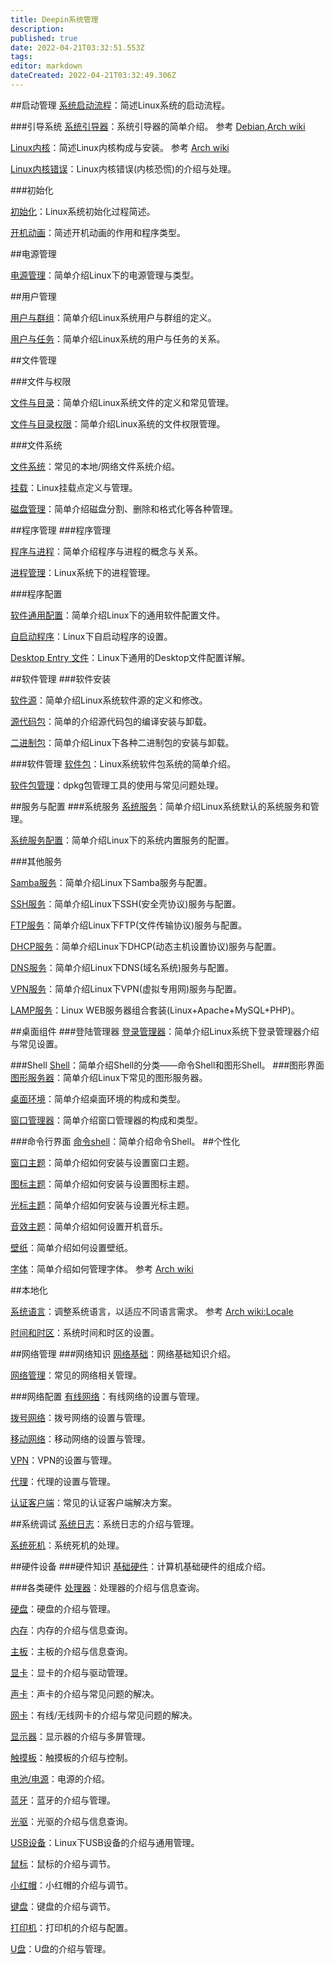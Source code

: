 ```yaml
---
title: Deepin系统管理
description: 
published: true
date: 2022-04-21T03:32:51.553Z
tags: 
editor: markdown
dateCreated: 2022-04-21T03:32:49.306Z
---
```




##启动管理
[系统启动流程](系统启动流程)：简述Linux系统的启动流程。

###引导系统
[系统引导器](系统引导器)：系统引导器的简单介绍。
参考 [Debian](https://wiki.debian.org/BootLoader),[Arch wiki](https://wiki.archlinux.org/index.php/Boot_loaders_(%E7%AE%80%E4%BD%93%E4%B8%AD%E6%96%87))

[Linux内核](Linux内核)：简述Linux内核构成与安装。
参考 [Arch wiki](https://wiki.archlinux.org/index.php/Kernel_modules_(%E7%AE%80%E4%BD%93%E4%B8%AD%E6%96%87)#.E6.89.8B.E5.8A.A8.E5.8A.A0.E8.BD.BD.E5.8D.B8.E8.BD.BD)

[Linux内核错误](Linux内核错误)：Linux内核错误(内核恐慌)的介绍与处理。


###初始化

[初始化](初始化)：Linux系统初始化过程简述。


[开机动画](开机动画)：简述开机动画的作用和程序类型。


##电源管理

[电源管理](电源管理)：简单介绍Linux下的电源管理与类型。



##用户管理

[用户与群组](用户与群组)：简单介绍Linux系统用户与群组的定义。

[用户与任务](用户与任务)：简单介绍Linux系统的用户与任务的关系。

##文件管理

###文件与权限

[文件与目录](文件与目录)：简单介绍Linux系统文件的定义和常见管理。

[文件与目录权限](文件与目录权限)：简单介绍Linux系统的文件权限管理。

###文件系统

[文件系统](文件系统)：常见的本地/网络文件系统介绍。

[挂载](挂载)：Linux挂载点定义与管理。

[磁盘管理](磁盘管理)：简单介绍磁盘分割、删除和格式化等各种管理。

##程序管理
###程序管理

[程序与进程](程序与进程)：简单介绍程序与进程的概念与关系。

[进程管理](进程管理)：Linux系统下的进程管理。

###程序配置

[软件通用配置](软件通用配置)：简单介绍Linux下的通用软件配置文件。

[自启动程序](自启动程序)：Linux下自启动程序的设置。

[Desktop Entry 文件](Desktop_Entry_文件)：Linux下通用的Desktop文件配置详解。

##软件管理
###软件安装

[软件源](软件源)：简单介绍Linux系统软件源的定义和修改。


[源代码包](源代码包)：简单的介绍源代码包的编译安装与卸载。

[二进制包](二进制包)：简单介绍Linux下各种二进制包的安装与卸载。

###软件管理
[软件包](软件包)：Linux系统软件包系统的简单介绍。

[软件包管理](软件包管理)：dpkg包管理工具的使用与常见问题处理。

##服务与配置
###系统服务
[系统服务](系统服务)：简单介绍Linux系统默认的系统服务和管理。

[系统服务配置](系统服务配置)：简单介绍Linux下的系统内置服务的配置。

###其他服务

[Samba服务](Samba服务)：简单介绍Linux下Samba服务与配置。

[SSH服务](SSH服务)：简单介绍Linux下SSH(安全壳协议)服务与配置。

[FTP服务](FTP服务)：简单介绍Linux下FTP(文件传输协议)服务与配置。

[DHCP服务](DHCP服务)：简单介绍Linux下DHCP(动态主机设置协议)服务与配置。

[DNS服务](DNS服务)：简单介绍Linux下DNS(域名系统)服务与配置。

[VPN服务](VPN服务)：简单介绍Linux下VPN(虚拟专用网)服务与配置。

[LAMP服务](LAMP服务)：Linux WEB服务器组合套装(Linux+Apache+MySQL+PHP)。

##桌面组件
###登陆管理器
[登录管理器](登录管理器)：简单介绍Linux系统下登录管理器介绍与常见设置。

###Shell
[Shell](Shell)：简单介绍Shell的分类——命令Shell和图形Shell。
###图形界面
[图形服务器](图形服务器)：简单介绍Linux下常见的图形服务器。

[桌面环境](桌面环境)：简单介绍桌面环境的构成和类型。

[窗口管理器](窗口管理器)：简单介绍窗口管理器的构成和类型。

###命令行界面
[命令shell](命令shell)：简单介绍命令Shell。
##个性化

[窗口主题](窗口主题)：简单介绍如何安装与设置窗口主题。

[图标主题](图标主题)：简单介绍如何安装与设置图标主题。

[光标主题](光标主题)：简单介绍如何安装与设置光标主题。

[音效主题](音效主题)：简单介绍如何设置开机音乐。

[壁纸](壁纸)：简单介绍如何设置壁纸。

[字体](字体)：简单介绍如何管理字体。
参考 [Arch wiki](https://wiki.archlinux.org/index.php/Fonts_(%E7%AE%80%E4%BD%93%E4%B8%AD%E6%96%87))

##本地化

[系统语言](系统语言)：调整系统语言，以适应不同语言需求。
参考 [Arch wiki:Locale](https://wiki.archlinux.org/index.php/Locale_(%E7%AE%80%E4%BD%93%E4%B8%AD%E6%96%87))

[时间和时区](时间和时区)：系统时间和时区的设置。


##网络管理
###网络知识
[网络基础](网络基础)：网络基础知识介绍。

[网络管理](网络管理)：常见的网络相关管理。

###网络配置
[有线网络](有线网络)：有线网络的设置与管理。

[拨号网络](拨号网络)：拨号网络的设置与管理。

[移动网络](移动网络)：移动网络的设置与管理。

[VPN](VPN)：VPN的设置与管理。

[代理](代理)：代理的设置与管理。

[认证客户端](认证客户端)：常见的认证客户端解决方案。

##系统调试
[系统日志](系统日志)：系统日志的介绍与管理。

[系统死机](系统死机)：系统死机的处理。

##硬件设备
###硬件知识
[基础硬件](基础硬件)：计算机基础硬件的组成介绍。

###各类硬件
[处理器](处理器)：处理器的介绍与信息查询。

[硬盘](硬盘)：硬盘的介绍与管理。

[内存](内存)：内存的介绍与信息查询。

[主板](主板)：主板的介绍与信息查询。

[显卡](显卡)：显卡的介绍与驱动管理。

[声卡](声卡)：声卡的介绍与常见问题的解决。

[网卡](网卡)：有线/无线网卡的介绍与常见问题的解决。

[显示器](显示器)：显示器的介绍与多屏管理。

[触摸板](触摸板)：触摸板的介绍与控制。

[电池/电源](电池/电源)：电源的介绍。

[蓝牙](蓝牙)：蓝牙的介绍与管理。

[光驱](光驱)：光驱的介绍与信息查询。

[USB设备](USB设备)：Linux下USB设备的介绍与通用管理。

[鼠标](鼠标)：鼠标的介绍与调节。

[小红帽](小红帽)：小红帽的介绍与调节。

[键盘](键盘)：键盘的介绍与调节。

[打印机](打印机)：打印机的介绍与配置。

[U盘](U盘)：U盘的介绍与管理。